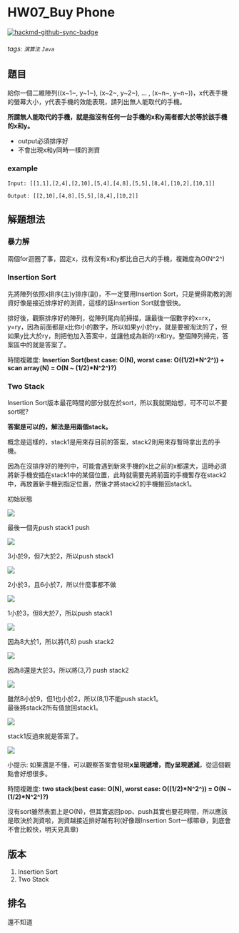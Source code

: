# HW07_Buy Phone

[![hackmd-github-sync-badge](https://hackmd.io/vKNw7zRnRo2J43psbRxhBQ/badge)](https://hackmd.io/vKNw7zRnRo2J43psbRxhBQ)


###### tags: `演算法` `Java`

## 題目

給你一個二維陣列((x~1~, y~1~), (x~2~, y~2~), ... , (x~n~, y~n~))，x代表手機的螢幕大小，y代表手機的效能表現，請列出無人能取代的手機。

**所謂無人能取代的手機，就是指沒有任何一台手機的x和y兩者都大於等於該手機的x和y。**

* output必須排序好
* 不會出現x和y同時一樣的測資

### example
```
Input: [[1,1],[2,4],[2,10],[5,4],[4,8],[5,5],[8,4],[10,2],[10,1]]

Output: [[2,10],[4,8],[5,5],[8,4],[10,2]]
```

## 解題想法
### 暴力解
兩個for迴圈了事，固定x，找有沒有x和y都比自己大的手機，複雜度為O(N^2^)

### Insertion Sort
先將陣列依照x排序(主)y排序(副)，不一定要用Insertion Sort，只是覺得助教的測資好像是接近排序好的測資，這樣的話Insertion Sort就會很快。

排好後，觀察排序好的陣列，從陣列尾向前掃描，讓最後一個數字的x=rx，y=ry，因為前面都是x比你小的數字，所以如果y小於ry，就是要被淘汰的了，但如果y比大於ry，則把他加入答案中，並讓他成為新的rx和ry。整個陣列掃完，答案區中的就是答案了。

時間複雜度: **Insertion Sort(best case: O(N), worst case: O((1/2)\*N^2^)) + scan array(N) = O(N ~ (1/2)\*N^2^)?)**

### Two Stack
Insertion Sort版本最花時間的部分就在於sort，所以我就開始想，可不可以不要sort呢?

**答案是可以的，解法是用兩個stack。**

概念是這樣的，stack1是用來存目前的答案，stack2則用來存暫時拿出去的手機。

因為在沒排序好的陣列中，可能會遇到新來手機的x比之前的x都還大，這時必須將新手機安插在stack1中的某個位置，此時就需要先將前面的手機暫存在stack2中，再放置新手機到指定位置，然後才將stack2的手機搬回stack1。

初始狀態

![](https://i.imgur.com/w5ymLml.jpg)

最後一個先push stack1 push

![](https://i.imgur.com/m2txNqx.jpg)

3小於9，但7大於2，所以push stack1

![](https://i.imgur.com/Pq6UQnW.jpg)

2小於3，且6小於7，所以什麼事都不做

![](https://i.imgur.com/ysIqMHt.jpg)

1小於3，但8大於7，所以push stack1

![](https://i.imgur.com/aM8CPfa.jpg)

因為8大於1，所以將(1,8) push stack2

![](https://i.imgur.com/UMKbb2G.jpg)

因為8還是大於3，所以將(3,7) push stack2

![](https://i.imgur.com/QJ7IOJj.jpg)

雖然8小於9，但1也小於2，所以(8,1)不能push stack1。  
最後將stack2所有值放回stack1。

![](https://i.imgur.com/Gv9T9j9.jpg)

stack1反過來就是答案了。

![](https://i.imgur.com/SHJa4iD.jpg)

小提示: 如果還是不懂，可以觀察答案會發現**x呈現遞增，而y呈現遞減**，從這個觀點會好想很多。

時間複雜度: **two stack(best case: O(N), worst case: O((1/2)\*N^2^)) = O(N ~ (1/2)\*N^2^)?)**

沒有sort雖然表面上是O(N)，但其實返回pop、push其實也要花時間，所以應該是取決於測資啦，測資越接近排好越有利(好像跟Insertion Sort一樣嘛😅，到底會不會比較快，明天見真章)

## 版本
1. Insertion Sort
2. Two Stack

## 排名
還不知道